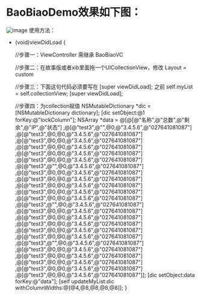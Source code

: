 # BaoBiaoDemo效果如下图：
![image](https://github.com/LibraYuXin/BaoBiaoDemo/blob/master/baobiao.gif)
使用方法：
- (void)viewDidLoad {
    
    //步骤一：ViewController 需继承 BaoBiaoVC
    
    //步骤二：在故事版或者xib里面拖一个UICollectionView，修改 Layout = custom
    
    //步骤三：下面这句代码必须要写在 [super viewDidLoad]; 之前
    self.myList = self.collectionView;
    [super viewDidLoad];
    
    //步骤四：为collection赋值
    NSMutableDictionary *dic = [NSMutableDictionary dictionary];
    [dic setObject:@1 forKey:@"lockColumn"];
    NSArray *data = @[@[@"名称",@"总数",@"剩余",@"IP",@"状态"]
                      ,@[@"test3",@"",@0,@"3.4.5.6",@"027641081087"]
                      ,@[@"test3",@0,@0,@"3.4.5.6",@"027641081087"]
                      ,@[@"test3",@0,@0,@"3.4.5.6",@"027641081087"]
                      ,@[@"test3",@0,@0,@"3.4.5.6",@"027641081087"]
                      ,@[@"test3",@0,@0,@"3.4.5.6",@"027641081087"]
                      ,@[@"test3",@0,@0,@"3.4.5.6",@"027641081087"]
                      ,@[@"test3",@"",@0,@"3.4.5.6",@"027641081087"]
                      ,@[@"test3",@0,@0,@"3.4.5.6",@"027641081087"]
                      ,@[@"test3",@0,@0,@"3.4.5.6",@"027641081087"]
                      ,@[@"test3",@0,@0,@"3.4.5.6",@"027641081087"]
                      ,@[@"test3",@0,@0,@"3.4.5.6",@"027641081087"]
                      ,@[@"test3",@0,@0,@"3.4.5.6",@"027641081087"]
                      ,@[@"test3",@"",@0,@"3.4.5.6",@"027641081087"]
                      ,@[@"test3",@0,@0,@"3.4.5.6",@"027641081087"]
                      ,@[@"test3",@0,@0,@"3.4.5.6",@"027641081087"]
                      ,@[@"test3",@0,@0,@"3.4.5.6",@"027641081087"]
                      ,@[@"test3",@0,@0,@"3.4.5.6",@"027641081087"]
                      ,@[@"test3",@0,@0,@"3.4.5.6",@"027641081087"]
                      ,@[@"test3",@"",@0,@"3.4.5.6",@"027641081087"]
                      ,@[@"test3",@0,@0,@"3.4.5.6",@"027641081087"]
                      ,@[@"test3",@0,@0,@"3.4.5.6",@"027641081087"]
                      ,@[@"test3",@0,@0,@"3.4.5.6",@"027641081087"]
                      ,@[@"test3",@0,@0,@"3.4.5.6",@"027641081087"]
                      ,@[@"test3",@0,@0,@"3.4.5.6",@"027641081087"]];
    [dic setObject:data forKey:@"data"];
    [self updateMyList:dic withColumnWidths:@[@4,@8,@8,@8,@8]];
}
